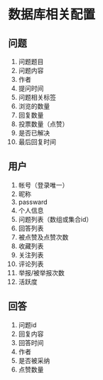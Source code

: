 # 数据库相关配置
## 问题
1. 问题题目
1. 问题内容
1. 作者
1. 提问时间
1. 问题相关标签
1. 浏览的数量
1. 回复数量
1. 投票数量（点赞）
1. 是否已解决
1. 最后回复时间
## 用户
1. 帐号（登录唯一）
1. 昵称
1. passward
1. 个人信息
1. 问题列表（数组或集合id）
1. 回答列表
1. 被点赞及点赞次数
1. 收藏列表
1. 关注列表
1. 评论列表
1. 举报/被举报次数
1. 活跃度
## 回答
1. 问题id
1. 回复内容
1. 回答时间
1. 作者
1. 是否被采纳
1. 点赞数量

